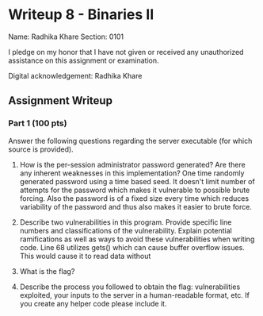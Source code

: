 # Writeup 8 - Binaries II

Name: Radhika Khare
Section: 0101

I pledge on my honor that I have not given or received any unauthorized assistance on this assignment or examination.

Digital acknowledgement: Radhika Khare

## Assignment Writeup

### Part 1 (100 pts)
Answer the following questions regarding the server executable (for which source is provided).

1. How is the per-session administrator password generated? Are there any inherent weaknesses in this implementation?
One time randomly generated password using a time based seed. It doesn't limit number of attempts for the password which makes it vulnerable to possible brute forcing. Also the password is of a fixed size every time which reduces variability of the password and thus also makes it easier to brute force.

2. Describe two vulnerabilities in this program. Provide specific line numbers and classifications of the vulnerability. Explain potential ramifications as well as ways to avoid these vulnerabilities when writing code.
Line 68 utilizes gets() which can cause buffer overflow issues. This would cause it to read data without 
3. What is the flag?

4. Describe the process you followed to obtain the flag: vulnerabilities exploited, your inputs to the server in a human-readable format, etc. If you create any helper code please include it.
